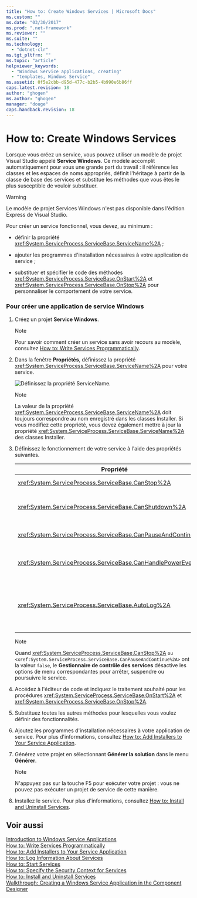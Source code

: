 ```yaml
---
title: "How to: Create Windows Services | Microsoft Docs"
ms.custom: ""
ms.date: "03/30/2017"
ms.prod: ".net-framework"
ms.reviewer: ""
ms.suite: ""
ms.technology: 
  - "dotnet-clr"
ms.tgt_pltfrm: ""
ms.topic: "article"
helpviewer_keywords: 
  - "Windows Service applications, creating"
  - "templates, Windows Service"
ms.assetid: 0f5e2cbb-d95d-477c-b2b5-4b990e6b86ff
caps.latest.revision: 18
author: "ghogen"
ms.author: "ghogen"
manager: "douge"
caps.handback.revision: 18
---
```

# How to: Create Windows Services
Lorsque vous créez un service, vous pouvez utiliser un modèle de projet Visual Studio appelé **Service Windows**.  Ce modèle accomplit automatiquement pour vous une grande part du travail : il référence les classes et les espaces de noms appropriés, définit l'héritage à partir de la classe de base des services et substitue les méthodes que vous êtes le plus susceptible de vouloir substituer.  
  
> [!WARNING]
>  Le modèle de projet Services Windows n'est pas disponible dans l'édition Express de Visual Studio.  
  
 Pour créer un service fonctionnel, vous devez, au minimum :  
  
-   définir la propriété <xref:System.ServiceProcess.ServiceBase.ServiceName%2A> ;  
  
-   ajouter les programmes d'installation nécessaires à votre application de service ;  
  
-   substituer et spécifier le code des méthodes <xref:System.ServiceProcess.ServiceBase.OnStart%2A> et <xref:System.ServiceProcess.ServiceBase.OnStop%2A> pour personnaliser le comportement de votre service.  
  
### Pour créer une application de service Windows  
  
1.  Créez un projet **Service Windows**.  
  
    > [!NOTE]
    >  Pour savoir comment créer un service sans avoir recours au modèle, consultez [How to: Write Services Programmatically](../../../docs/framework/windows-services/how-to-write-services-programmatically.md).  
  
2.  Dans la fenêtre **Propriétés**, définissez la propriété <xref:System.ServiceProcess.ServiceBase.ServiceName%2A> pour votre service.  
  
     ![Définissez la propriété ServiceName.](../../../docs/framework/windows-services/media/windowsservice-servicename.png "WindowsService\_ServiceName")  
  
    > [!NOTE]
    >  La valeur de la propriété <xref:System.ServiceProcess.ServiceBase.ServiceName%2A> doit toujours correspondre au nom enregistré dans les classes Installer.  Si vous modifiez cette propriété, vous devez également mettre à jour la propriété <xref:System.ServiceProcess.ServiceBase.ServiceName%2A> des classes Installer.  
  
3.  Définissez le fonctionnement de votre service à l'aide des propriétés suivantes.  
  
    |Propriété|Paramètre|  
    |---------------|---------------|  
    |<xref:System.ServiceProcess.ServiceBase.CanStop%2A>|`True` pour indiquer que le service acceptera des demandes d'arrêt ; `false` pour empêcher tout arrêt du service.|  
    |<xref:System.ServiceProcess.ServiceBase.CanShutdown%2A>|`True` pour indiquer que le service doit recevoir une notification en cas d'arrêt de l'ordinateur sur lequel il s'exécute, ce qui lui permet d'appeler la procédure <xref:System.ServiceProcess.ServiceBase.OnShutdown%2A>.|  
    |<xref:System.ServiceProcess.ServiceBase.CanPauseAndContinue%2A>|`True` pour indiquer que le service acceptera les demandes de suspension ou de redémarrage ; `false` pour empêcher une suspension et un redémarrage du service.|  
    |<xref:System.ServiceProcess.ServiceBase.CanHandlePowerEvent%2A>|`True` pour indiquer que le service peut gérer la notification des modifications apportées à l'état d'alimentation de l'ordinateur ; `false` pour empêcher le service d'être notifié de ces modifications.|  
    |<xref:System.ServiceProcess.ServiceBase.AutoLog%2A>|`True` pour écrire des entrées à caractère informatif dans le journal des événements de l'application lorsque votre service effectue une action ; `false` pour désactiver cette fonctionnalité.  Pour plus d'informations, consultez [How to: Log Information About Services](../../../docs/framework/windows-services/how-to-log-information-about-services.md). **Note:**  Par défaut, <xref:System.ServiceProcess.ServiceBase.AutoLog%2A> a la valeur `true`.|  
  
    > [!NOTE]
    >  Quand <xref:System.ServiceProcess.ServiceBase.CanStop%2A> `` ou <xref:System.ServiceProcess.ServiceBase.CanPauseAndContinue%2A> `` ont la valeur `false`, le **Gestionnaire de contrôle des services** désactive les options de menu correspondantes pour arrêter, suspendre ou poursuivre le service.  
  
4.  Accédez à l'éditeur de code et indiquez le traitement souhaité pour les procédures <xref:System.ServiceProcess.ServiceBase.OnStart%2A> et <xref:System.ServiceProcess.ServiceBase.OnStop%2A>.  
  
5.  Substituez toutes les autres méthodes pour lesquelles vous voulez définir des fonctionnalités.  
  
6.  Ajoutez les programmes d'installation nécessaires à votre application de service.  Pour plus d'informations, consultez [How to: Add Installers to Your Service Application](../../../docs/framework/windows-services/how-to-add-installers-to-your-service-application.md).  
  
7.  Générez votre projet en sélectionnant **Générer la solution** dans le menu **Générer**.  
  
    > [!NOTE]
    >  N'appuyez pas sur la touche F5 pour exécuter votre projet : vous ne pouvez pas exécuter un projet de service de cette manière.  
  
8.  Installez le service.  Pour plus d'informations, consultez [How to: Install and Uninstall Services](../../../docs/framework/windows-services/how-to-install-and-uninstall-services.md).  
  
## Voir aussi  
 [Introduction to Windows Service Applications](../../../docs/framework/windows-services/introduction-to-windows-service-applications.md)   
 [How to: Write Services Programmatically](../../../docs/framework/windows-services/how-to-write-services-programmatically.md)   
 [How to: Add Installers to Your Service Application](../../../docs/framework/windows-services/how-to-add-installers-to-your-service-application.md)   
 [How to: Log Information About Services](../../../docs/framework/windows-services/how-to-log-information-about-services.md)   
 [How to: Start Services](../../../docs/framework/windows-services/how-to-start-services.md)   
 [How to: Specify the Security Context for Services](../../../docs/framework/windows-services/how-to-specify-the-security-context-for-services.md)   
 [How to: Install and Uninstall Services](../../../docs/framework/windows-services/how-to-install-and-uninstall-services.md)   
 [Walkthrough: Creating a Windows Service Application in the Component Designer](../../../docs/framework/windows-services/walkthrough-creating-a-windows-service-application-in-the-component-designer.md)